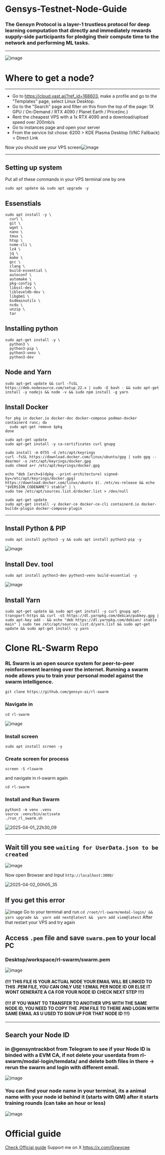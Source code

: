 # Gensys-Testnet-Node-Guide

### The Gensyn Protocol is a layer-1 trustless protocol for deep learning computation that directly and immediately rewards supply-side participants for pledging their compute time to the network and performing ML tasks.
-------------------

![image](https://github.com/user-attachments/assets/779fe974-66bf-4b7b-8231-02a66c3dbd35)


# Where to get a node?
---
- Go to https://cloud.vast.ai/?ref_id=168603, make a profile and go to the "Templates" page, select Linux Desktop.
- Go to the "Search" page and filter on this from the top of the page: 1X GPU / On-Demand / RTX 4090 / Planet Earth / Price(inc.)
- Rent the cheapest VPS with a 1x RTX 4090 and a download/upload speed over 200mb/s
- Go to instances page and open your server
- From the service list chose: 6200 > KDE Plasma Desktop (VNC Fallback) > Direct Link

Now you should see your VPS screen![image](https://github.com/user-attachments/assets/c3d1528f-defc-4251-b4c0-6ce5b1903bb4)


---

## Setting up system 

Put all of these commands in your VPS terminal one by one
```
sudo apt update && sudo apt upgrade -y
```

## Essenstials 
```
sudo apt install -y \
  curl \
  git \
  wget \
  nano \
  tmux \
  htop \
  nvme-cli \
  lz4 \
  jq \
  make \
  gcc \
  clang \
  build-essential \
  autoconf \
  automake \
  pkg-config \
  libssl-dev \
  libleveldb-dev \
  libgbm1 \
  bsdmainutils \
  ncdu \
  unzip \
  tar

```

## Installing python 
```
sudo apt-get install -y \
  python3 \
  python3-pip \
  python3-venv \
  python3-dev
```

## Node and Yarn 
```
sudo apt-get update && curl -fsSL https://deb.nodesource.com/setup_22.x | sudo -E bash - && sudo apt-get install -y nodejs && node -v && sudo npm install -g yarn
```


## Install Docker 
```
for pkg in docker.io docker-doc docker-compose podman-docker containerd runc; do
  sudo apt-get remove $pkg
done

sudo apt-get update
sudo apt-get install -y ca-certificates curl gnupg

sudo install -m 0755 -d /etc/apt/keyrings
curl -fsSL https://download.docker.com/linux/ubuntu/gpg | sudo gpg --dearmor -o /etc/apt/keyrings/docker.gpg
sudo chmod a+r /etc/apt/keyrings/docker.gpg

echo "deb [arch=$(dpkg --print-architecture) signed-by=/etc/apt/keyrings/docker.gpg] https://download.docker.com/linux/ubuntu $(. /etc/os-release && echo "$VERSION_CODENAME") stable" | \
sudo tee /etc/apt/sources.list.d/docker.list > /dev/null

sudo apt-get update
sudo apt-get install -y docker-ce docker-ce-cli containerd.io docker-buildx-plugin docker-compose-plugin

```





---
## Install Python & PIP 
```
sudo apt install python3 -y && sudo apt install python3-pip -y
```
![image](https://github.com/user-attachments/assets/9608067a-c0a1-4572-87cc-d606c239c72a)


## Install Dev. tool 
```
sudo apt install python3-dev python3-venv build-essential -y
```
![image](https://github.com/user-attachments/assets/5a138859-9483-4028-b676-c942a3b5c034)


## Install Yarn
```
sudo apt-get update && sudo apt-get install -y curl gnupg apt-transport-https && curl -sS https://dl.yarnpkg.com/debian/pubkey.gpg | sudo apt-key add - && echo "deb https://dl.yarnpkg.com/debian/ stable main" | sudo tee /etc/apt/sources.list.d/yarn.list && sudo apt-get update && sudo apt-get install -y yarn
```



# Clone RL-Swarm Repo 
### RL Swarm is an open source system for peer-to-peer reinforcement learning over the internet. Running a swarm node allows you to train your personal model against the swarm intelligence. 

```
git clone https://github.com/gensyn-ai/rl-swarm
```

### Navigate in 
```
cd rl-swarm
```

![image](https://github.com/user-attachments/assets/d033e5ce-ff44-49d8-97c6-c0268061aeb3)


### Install screen 
```
sudo apt install screen -y
```

### Create screen for process  
```
screen -S rlswarm
```
and navigate in rl-swarm again
```
cd rl-swarm
```

### Install and Run Swarm 
```
python3 -m venv .venv
source .venv/bin/activate
./run_rl_swarm.sh
```

![2025-04-01_22h30_09](https://github.com/user-attachments/assets/a48558bd-9f88-4ac9-8c26-2b437ac2e5ac)


---

## Wait till you see ```waiting for UserData.json to be created```
![image](https://github.com/user-attachments/assets/0eb0a771-3afb-4640-a8a3-38aac53f0aeb)

Now open Browser and Input 
```http://localhost:3000/``` 

![2025-04-02_00h05_35](https://github.com/user-attachments/assets/fbe91e2a-9072-40ca-9794-77753969963c)

## If you get this error
![image](https://github.com/user-attachments/assets/22c95d21-1515-414e-8980-5d37c5bad728)
Go to your terminal and run
```cd /root/rl-swarm/modal-login/ && yarn upgrade &&  yarn add next@latest &&  yarn add viem@latest```
After that restart your VPS and try again


## Access ```.pem``` file and save ```swarm.pem``` to your local PC
### Desktop/workspace/rl-swarm/swarm.pem
![image](https://github.com/user-attachments/assets/4ef4e8be-3ee2-43dc-9d20-79a156d29e38)
#### (!!! THIS FILE IS YOUR ACTUAL NODE YOUR EMAIL WILL BE LINKED TO THIS .PEM FILE, YOU CAN ONLY USE 1 EMAIL PER NODE ID OR ELSE IT WONT GENERATE A CA FOR YOUR NODE ID CHECK NEXT STEP !!!)
#### (!!! IF YOU WANT TO TRANSFER TO ANOTHER VPS WITH THE SAME NODE ID, YOU NEED TO COPY THE .PEM FILE TO THERE AND LOGIN WITH SAME EMAIL AS U USED TO SIGN UP FOR THAT NODE ID !!!)

---


## Search your Node ID
### in @gensyntrackbot from Telegram to see if your Node ID is binded with a EVM CA, if not delete your userdata from rl-swarm/modal-login/temdata/ and delete both files in there -> rerun the swarm and login with different email.
![image](https://github.com/user-attachments/assets/7edd4203-c2b4-45ca-ae30-61720a1a1282)
### You can find your node name in your terminal, its a animal name with your node id behind it (starts with QM) after it starts training rounds (can take an hour or less)
![image](https://github.com/user-attachments/assets/0d2511a2-b69f-4680-b0bc-f0659e135a42)



# Official guide 
[Check Official guide](https://github.com/gensyn-ai/rl-swarm?tab=readme-ov-file)
Support me on X https://x.com/0xwycee

